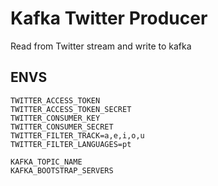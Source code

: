 # Kafka Twitter Producer

Read from Twitter stream and write to kafka


## ENVS

```
TWITTER_ACCESS_TOKEN
TWITTER_ACCESS_TOKEN_SECRET
TWITTER_CONSUMER_KEY
TWITTER_CONSUMER_SECRET
TWITTER_FILTER_TRACK=a,e,i,o,u
TWITTER_FILTER_LANGUAGES=pt

KAFKA_TOPIC_NAME
KAFKA_BOOTSTRAP_SERVERS
``` 